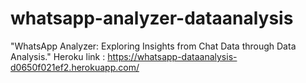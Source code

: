 # whatsapp-analyzer-dataanalysis
"WhatsApp Analyzer: Exploring Insights from Chat Data through Data Analysis."
Heroku link :   https://whatsapp-dataanalysis-d0650f021ef2.herokuapp.com/ 
